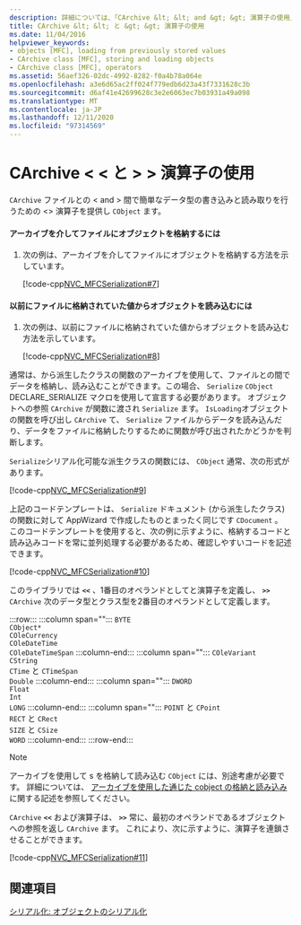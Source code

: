```yaml
---
description: 詳細については、「CArchive &lt; &lt; and &gt; &gt; 演算子の使用」を参照してください。
title: CArchive &lt; &lt; と &gt; &gt; 演算子の使用
ms.date: 11/04/2016
helpviewer_keywords:
- objects [MFC], loading from previously stored values
- CArchive class [MFC], storing and loading objects
- CArchive class [MFC], operators
ms.assetid: 56aef326-02dc-4992-8282-f0a4b78a064e
ms.openlocfilehash: a3e6d65ac2ff024f779edb6d23a43f7331628c3b
ms.sourcegitcommit: d6af41e42699628c3e2e6063ec7b03931a49a098
ms.translationtype: MT
ms.contentlocale: ja-JP
ms.lasthandoff: 12/11/2020
ms.locfileid: "97314569"
---
```

# <a name="using-the-carchive-ltlt-and-gtgt-operators"></a>CArchive &lt; &lt; と &gt; &gt; 演算子の使用

`CArchive` ファイルとの \< and > 間で簡単なデータ型の書き込みと読み取りを行うための <> 演算子を提供し `CObject` ます。

#### <a name="to-store-an-object-in-a-file-via-an-archive"></a>アーカイブを介してファイルにオブジェクトを格納するには

1. 次の例は、アーカイブを介してファイルにオブジェクトを格納する方法を示しています。

   [!code-cpp[NVC_MFCSerialization#7](../mfc/codesnippet/cpp/using-the-carchive-output-and-input-operators_1.cpp)]

#### <a name="to-load-an-object-from-a-value-previously-stored-in-a-file"></a>以前にファイルに格納されていた値からオブジェクトを読み込むには

1. 次の例は、以前にファイルに格納されていた値からオブジェクトを読み込む方法を示しています。

   [!code-cpp[NVC_MFCSerialization#8](../mfc/codesnippet/cpp/using-the-carchive-output-and-input-operators_2.cpp)]

通常は、から派生したクラスの関数のアーカイブを使用して、ファイルとの間でデータを格納し、読み込むことができます。この場合、 `Serialize` `CObject` DECLARE_SERIALIZE マクロを使用して宣言する必要があります。 オブジェクトへの参照 `CArchive` が関数に渡され `Serialize` ます。 `IsLoading`オブジェクトの関数を呼び出し `CArchive` て、 `Serialize` ファイルからデータを読み込んだり、データをファイルに格納したりするために関数が呼び出されたかどうかを判断します。

`Serialize`シリアル化可能な派生クラスの関数には、 `CObject` 通常、次の形式があります。

[!code-cpp[NVC_MFCSerialization#9](../mfc/codesnippet/cpp/using-the-carchive-output-and-input-operators_3.cpp)]

上記のコードテンプレートは、 `Serialize` ドキュメント (から派生したクラス) の関数に対して AppWizard で作成したものとまったく同じです `CDocument` 。 このコードテンプレートを使用すると、次の例に示すように、格納するコードと読み込みコードを常に並列処理する必要があるため、確認しやすいコードを記述できます。

[!code-cpp[NVC_MFCSerialization#10](../mfc/codesnippet/cpp/using-the-carchive-output-and-input-operators_4.cpp)]

このライブラリでは **`<<`** 、1番目のオペランドとしてと演算子を定義し、 **`>>`** `CArchive` 次のデータ型とクラス型を2番目のオペランドとして定義します。

:::row:::
   :::column span="":::
      `BYTE`\
      `CObject*`\
      `COleCurrency`\
      `COleDateTime`\
      `COleDateTimeSpan`
   :::column-end:::
   :::column span="":::
      `COleVariant`\
      `CString`\
      `CTime` と `CTimeSpan`\
      `Double`
   :::column-end:::
   :::column span="":::
      `DWORD`\
      `Float`\
      `Int`\
      `LONG`
   :::column-end:::
   :::column span="":::
      `POINT` と `CPoint`\
      `RECT` と `CRect`\
      `SIZE` と `CSize`\
      `WORD`
   :::column-end:::
:::row-end:::

> [!NOTE]
> アーカイブを使用して s を格納して読み込む `CObject` には、別途考慮が必要です。 詳細については、 [アーカイブを使用した通じた cobject の格納と読み込み](../mfc/storing-and-loading-cobjects-via-an-archive.md)に関する記述を参照してください。

`CArchive` **`<<`** および演算子は、 **`>>`** 常に、最初のオペランドであるオブジェクトへの参照を返し `CArchive` ます。 これにより、次に示すように、演算子を連鎖させることができます。

[!code-cpp[NVC_MFCSerialization#11](../mfc/codesnippet/cpp/using-the-carchive-output-and-input-operators_5.cpp)]

## <a name="see-also"></a>関連項目

[シリアル化: オブジェクトのシリアル化](../mfc/serialization-serializing-an-object.md)
